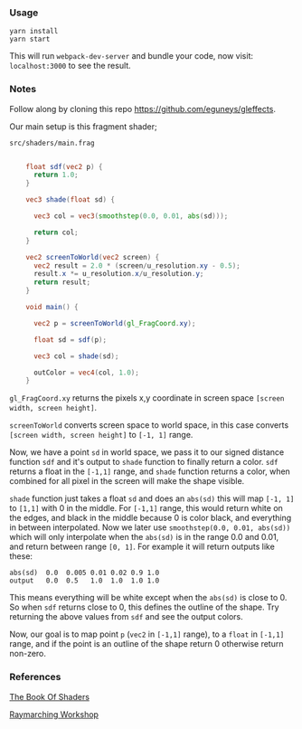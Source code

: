 ### Usage

    yarn install
    yarn start

This will run `webpack-dev-server` and bundle your code, now visit: `localhost:3000` to see the result.

    
### Notes

Follow along by cloning this repo https://github.com/eguneys/gleffects.

Our main setup is this fragment shader;

`src/shaders/main.frag`

```glsl

    float sdf(vec2 p) {
      return 1.0;
    }

    vec3 shade(float sd) {

      vec3 col = vec3(smoothstep(0.0, 0.01, abs(sd)));

      return col;
    }

    vec2 screenToWorld(vec2 screen) {
      vec2 result = 2.0 * (screen/u_resolution.xy - 0.5);
      result.x *= u_resolution.x/u_resolution.y;
      return result;
    }

    void main() {

      vec2 p = screenToWorld(gl_FragCoord.xy);

      float sd = sdf(p);

      vec3 col = shade(sd);

      outColor = vec4(col, 1.0);
    }


```

`gl_FragCoord.xy` returns the pixels x,y coordinate in screen space `[screen width, screen height]`.

`screenToWorld` converts screen space to world space, in this case converts `[screen width, screen height]` to `[-1, 1]` range.

Now, we have a point `sd` in world space, we pass it to our signed distance function `sdf` and it's output to `shade` function to finally return a color. `sdf` returns a float in the `[-1,1]` range, and `shade` function returns a color, when combined for all pixel in the screen will make the shape visible.

`shade` function just takes a float `sd` and does an `abs(sd)` this will map `[-1, 1]` to `[1,1]` with 0 in the middle. For `[-1,1]` range, this would return white on the edges, and black in the middle because 0 is color black, and everything in between interpolated. Now we later use `smoothstep(0.0, 0.01, abs(sd))` which will only interpolate when the `abs(sd)` is in the range 0.0 and 0.01, and return between range `[0, 1]`. For example it will return outputs like these:

```
abs(sd)  0.0  0.005 0.01 0.02 0.9 1.0
output   0.0  0.5   1.0  1.0  1.0 1.0
```

This means everything will be white except when the `abs(sd)` is close to 0. So when `sdf` returns close to 0, this defines the outline of the shape. Try returning the above values from `sdf` and see the output colors. 

Now, our goal is to map point `p` (`vec2` in `[-1,1]` range), to a `float` in `[-1,1]` range, and if the point is an outline of the shape return 0 otherwise return non-zero.



### References

[The Book Of Shaders](https://thebookofshaders.com/)

[Raymarching Workshop](https://github.com/ajweeks/RaymarchingWorkshop)


